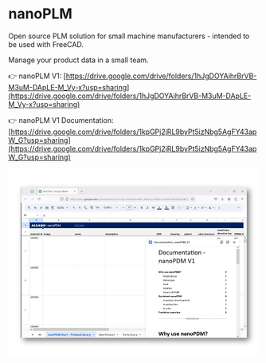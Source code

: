 # nanoPLM
Open source PLM solution for small machine manufacturers - intended to be used with FreeCAD.

Manage your product data in a small team.


:point_right: nanoPLM V1: [https://drive.google.com/drive/folders/1hJgDOYAihrBrVB-M3uM-DApLE-M_Vy-x?usp=sharing](https://drive.google.com/drive/folders/1hJgDOYAihrBrVB-M3uM-DApLE-M_Vy-x?usp=sharing)

:point_right: nanoPLM V1 Documentation: [https://drive.google.com/drive/folders/1kpGPj2jRL9byPt5izNbg5AgFY43apW_G?usp=sharing](https://drive.google.com/drive/folders/1kpGPj2jRL9byPt5izNbg5AgFY43apW_G?usp=sharing)

![nanoplm-open-source-plm-freecad.png](nanoplm-open-source-plm-freecad.png)

